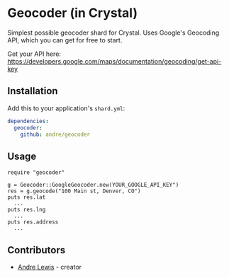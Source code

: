 # Geocoder (in Crystal)

Simplest possible geocoder shard for Crystal. Uses Google's Geocoding API, which you can get for free to start.

Get your API here: https://developers.google.com/maps/documentation/geocoding/get-api-key

## Installation

Add this to your application's `shard.yml`:

```yaml
dependencies:
  geocoder:
    github: andre/geocoder
```

## Usage

```crystal
require "geocoder"

g = Geocoder::GoogleGeocoder.new(YOUR_GOOGLE_API_KEY")
res = g.geocode("100 Main st, Denver, CO")
puts res.lat
  ... 
puts res.lng
  ...
puts res.address
  ...
```


## Contributors

- [Andre Lewis](https://github.com/andre)  - creator
